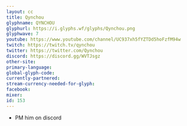 ```yaml
---
layout: cc
title: Qynchou
glyphname: QYNCHOU
glyphurl: https://i.glyphs.wf/glyphs/Qynchou.png
glyphwave: 7
youtube: https://www.youtube.com/channel/UC937xh5fYZTDd5hoFzfM94w
twitch: https://twitch.tv/qynchou
twitter: https://twitter.com/Qynchou
discord: https://discord.gg/WVTJsgz
other-site: 
primary-language: 
global-glyph-code: 
currently-partnered: 
stream-currency-needed-for-glyph: 
facebook: 
mixer: 
id: 153
---
```

* PM him on discord

